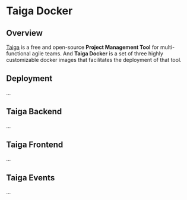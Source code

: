 # Taiga Docker

## Overview
[Taiga](https://www.taiga.io) is a free and open-source **Project Management Tool** for multi-functional agile teams. And **Taiga Docker** is a set of three highly customizable docker images that facilitates the deployment of that tool.

## Deployment
...

## Taiga Backend
...

## Taiga Frontend
...

## Taiga Events
...
